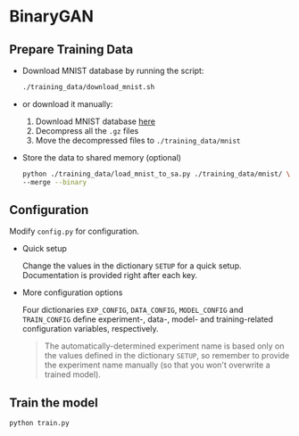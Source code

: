 # BinaryGAN

## Prepare Training Data

- Download MNIST database by running the script:

  ```sh
  ./training_data/download_mnist.sh
  ```

- or download it manually:
  1. Download MNIST database [here](http://yann.lecun.com/exdb/mnist/)
  2. Decompress all the `.gz` files
  3. Move the decompressed files to `./training_data/mnist`

- Store the data to shared memory (optional)

  ```sh
  python ./training_data/load_mnist_to_sa.py ./training_data/mnist/ \
  --merge --binary
  ```

## Configuration

Modify `config.py` for configuration.

- Quick setup

  Change the values in the dictionary `SETUP` for a quick setup. Documentation is provided right after each key.

- More configuration options

  Four dictionaries `EXP_CONFIG`, `DATA_CONFIG`, `MODEL_CONFIG` and
  `TRAIN_CONFIG` define experiment-, data-, model- and training-related
  configuration variables, respectively.

  > The automatically-determined experiment name is based only on the values defined in the dictionary `SETUP`, so remember to provide the experiment name manually (so that you won't overwrite a trained model).

## Train the model

```sh
python train.py
```
